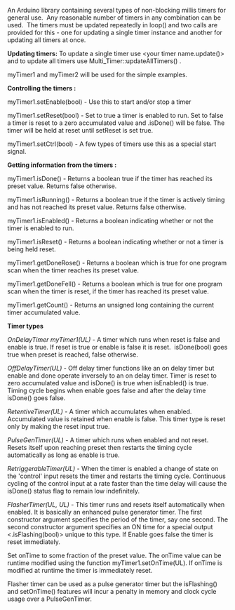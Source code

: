 An Arduino library containing several types of non-blocking millis timers for general use.&nbsp; 
Any reasonable number of timers in any combination can be used.&nbsp;  The timers must be
updated repeatedly in loop() and two calls are provided for this - one for updating a single
timer instance and another for updating all timers at once.

**Updating timers:**
To update a single timer use \<your timer name.update()\> and to update all timers use 
 Multi_Timer::updateAllTimers() .

 myTimer1 and myTimer2 will be used for the simple examples.

 **Controlling the timers :**

 myTimer1.setEnable(bool) - Use this to start and/or stop a timer

 myTimer1.setReset(bool) - Set to true a timer is enabled to run.  Set to false a timer is
 reset to a zero accumulated value and .isDone() will be false. The timer will be held at
 reset until setReset is set true.

 myTimer1.setCtrl(bool) - A few types of timers use this as a special start signal.
 
**Getting information from the timers :**

myTimer1.isDone() - Returns a boolean true if the timer has reached its preset value. Returns
false otherwise.

myTimer1.isRunning() - Returns a boolean true if the timer is actively timing and has not
reached its preset value. Returns false otherwise.

myTimer1.isEnabled() - Returns a boolean indicating whether or not the timer is enabled to run.
 
myTimer1.isReset() - Returns a boolean indicating whether or not a timer is being held reset.

myTimer1.getDoneRose() - Returns a boolean which is true for one program scan when the timer
reaches its preset value.

myTimer1.getDoneFell() - Returns a boolean which is true for one program scan when the timer is reset, if
the timer has reached its preset value.

myTimer1.getCount() - Returns an unsigned long containing the current timer accumulated value.


  **Timer types**

_OnDelayTimer myTimer1(UL)_ - A timer which runs when reset is false and enable is true.
If reset is true or enable is false it is reset.&nbsp;  isDone(bool) goes true when preset is reached,
false otherwise.

_OffDelayTimer(UL)_ - Off delay timer functions like an on delay timer but enable and done
operate inversely to an on delay timer. Timer is reset to zero accumulated value and isDone() is true
when isEnabled() is true.  Timing cycle begins when enable goes false and after the delay time isDone()
goes false.

_RetentiveTimer(UL)_ - A timer which accumulates when enabled.&nbsp;   Accumulated value is retained when enable
is false.  This timer type is reset only by making the reset input true.

_PulseGenTimer(UL)_ - A timer which runs when enabled and not reset. Resets itself upon reaching preset
then restarts the timing cycle automatically as long as enable is true.

_RetriggerableTimer(UL)_ - When the timer is enabled a change of state on the 'control' input resets the timer
and restarts the timing cycle.  Continuous cycling of the control input at a rate faster than the time
delay will cause the isDone() status flag to remain low indefinitely.

_FlasherTimer(UL, UL)_ - This timer runs and resets itself automatically when enabled.  It is basically
an enhanced pulse generator timer. The first constructor argument specifies the period of the timer, say
one second. The second constructor argument specifies an ON time for a special output <.isFlashing(bool)> unique
to this type. If Enable goes false the timer is reset immediately.

Set onTime to some fraction of the preset value. The onTime value can be runtime modified using the function
myTimer1.setOnTime(UL). If onTime is modified at runtime the timer is immediately reset.

Flasher timer can be used as a pulse generator timer but the isFlashing() and setOnTime() features will
incur a penalty in memory and clock cycle usage over a PulseGenTimer.


